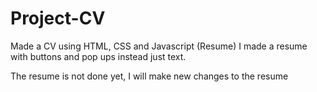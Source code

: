 # Project-CV
Made a CV using HTML, CSS and Javascript (Resume)
I made a resume with buttons and pop ups instead just text.

The resume is not done yet, I will make new changes to the resume
